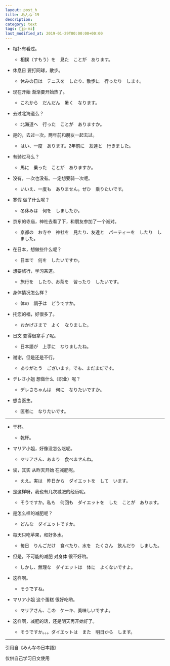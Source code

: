 ```yaml
---
layout: post_h
title: みんな-19
description:
category: text
tags: [jp-mi]
last_modified_at: 2019-01-29T00:00:00+00:00
---
```



- 相扑有看过。

    - 相撲（すもう）を　見た　ことが　あります。


- 休息日 要打网球，散步。

    - 休みの日は　テニスを　したり、散歩に　行ったり　します。


- 现在开始 渐渐要开始热了。

    - これから　だんだん　暑く　なります。


- 去过北海道么？

    - 北海道へ　行った　ことが　ありますか。

- 是的，去过一次。两年前和朋友一起去过。

    - はい、一度　あります。2年前に　友達と　行きました。


- 有骑过马么？

    - 馬に　乗った　ことが　ありますか。

- 没有，一次也没有。一定想要骑一次呢。

    - いいえ、一度も　ありません。ぜひ　乗りたいです。


- 寒假 做了什么呢？

    - 冬休みは　何を　しましたか。

- 京东的寺庙，神社去看了下，和朋友参加了一个派对。

    - 京都の　お寺や　神社を　見たり、友達と　パーティーを　したり　しました。


- 在日本，想做些什么呢？

    - 日本で　何を　したいですか。

- 想要旅行，学习茶道。

    - 旅行を　したり、お茶を　習ったり　したいです。


- 身体情况怎么样？

    - 体の　調子は　どうですか。

- 托您的福，好很多了。

    - おかげさまで　よく　なりました。


- 日文 变得很拿手了呢。

    - 日本語が　上手に　なりましたね。

- 谢谢，但是还是不行。

    - ありがとう　ございます。でも、まだまだです。


- デレさ小姐 想做什么（职业）呢？

    - デレさちゃんは　何に　なりたいですか。

- 想当医生。

    - 医者に　なりたいです。



<hr>

- 干杯。

    - 乾杯。

- マリア小姐，好像没怎么吃呢。

    - マリアさん、あまり　食べませんね。

- 诶，其实 从昨天开始 在减肥呢。

    - ええ。実は　昨日から　ダイエットを　して　います。

- 是这样呀，我也有几次减肥的经历呢。

    - そうですか。私も　何回も　ダイエットを　した　ことが　あります。

- 是怎么样的减肥呢？

    - どんな　ダイエットですか。

- 每天只吃苹果，和好多水。

    - 毎日　りんごだけ　食べたり、水を　たくさん　飲んだり　しました。

- 但是，不可能的减肥 对身体 很不好哟。

    - しかし、無理な　ダイエットは　体に　よくないですよ。

- 这样啊。

    - そうですね。

- マリア小姐 这个蛋糕 很好吃哟。

    - マリアさん、この　ケーキ、美味しいですよ。

- 这样啊，减肥的话，还是明天再开始好了。

    - そうですか。。。ダイエットは　また　明日から　します。



<hr>

引用自《みんなの日本語》

仅供自己学习日文使用
